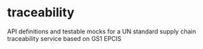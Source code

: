 # traceability
API definitions and testable mocks for a UN standard supply chain traceability service based on GS1 EPCIS
